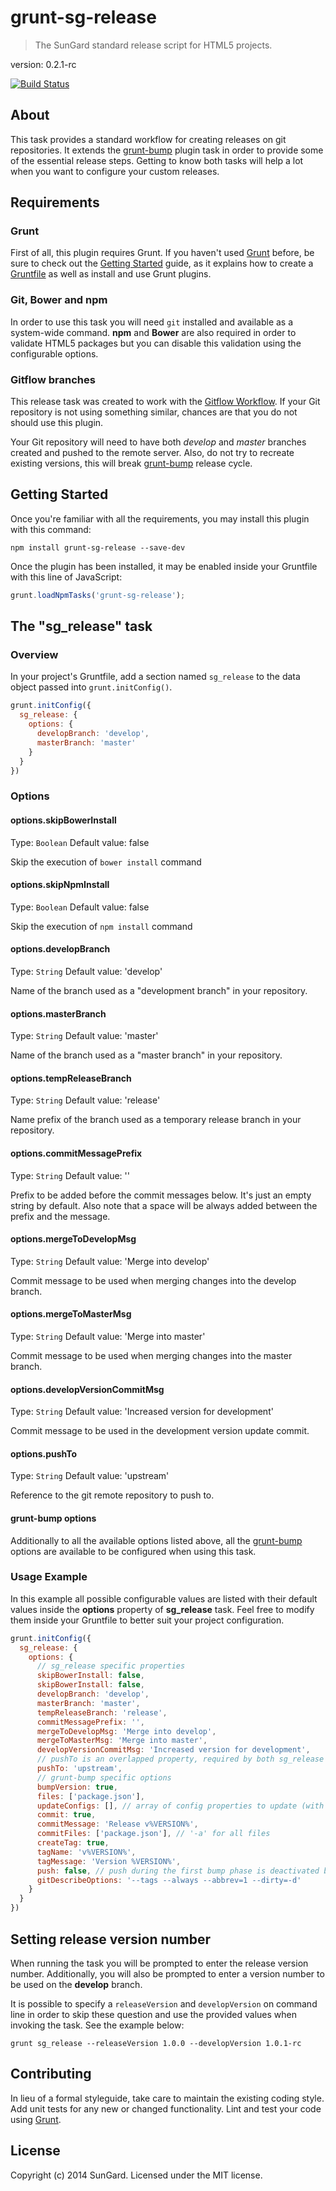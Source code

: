 # grunt-sg-release

> The SunGard standard release script for HTML5 projects.

version: 0.2.1-rc

[![Build Status](https://travis-ci.org/SunGard-Labs/grunt-sg-release.svg?branch=master)](https://travis-ci.org/SunGard-Labs/grunt-sg-release)

## About

This task provides a standard workflow for creating releases on git repositories. It extends the [grunt-bump](https://github.com/vojtajina/grunt-bump) plugin task in order to provide some of the essential release steps. Getting to know both tasks will help a lot when you want to configure your custom releases.

## Requirements

### Grunt

First of all, this plugin requires Grunt. If you haven't used [Grunt](http://gruntjs.com/) before, be sure to check out the [Getting Started](http://gruntjs.com/getting-started) guide, as it explains how to create a [Gruntfile](http://gruntjs.com/sample-gruntfile) as well as install and use Grunt plugins.

### Git, Bower and npm

In order to use this task you will need `git` installed and available as a system-wide command. **npm** and **Bower** are also required in order to validate HTML5 packages but you can disable this validation using the configurable options.

### Gitflow branches

This release task was created to work with the [Gitflow Workflow](https://www.atlassian.com/git/workflows#!workflow-gitflow). If your Git repository is not using something similar, chances are that you do not should use this plugin.

Your Git repository will need to have both *develop* and *master* branches created and pushed to the remote server. Also, do not try to recreate existing versions, this will break [grunt-bump](https://github.com/vojtajina/grunt-bump) release cycle.

## Getting Started

Once you're familiar with all the requirements, you may install this plugin with this command:

```shell
npm install grunt-sg-release --save-dev
```

Once the plugin has been installed, it may be enabled inside your Gruntfile with this line of JavaScript:

```js
grunt.loadNpmTasks('grunt-sg-release');
```

## The "sg_release" task

### Overview
In your project's Gruntfile, add a section named `sg_release` to the data object passed into `grunt.initConfig()`.

```js
grunt.initConfig({
  sg_release: {
    options: {
      developBranch: 'develop',
      masterBranch: 'master'
    }
  }
})
```

### Options

#### options.skipBowerInstall
Type: `Boolean`
Default value: false

Skip the execution of `bower install` command

#### options.skipNpmInstall
Type: `Boolean`
Default value: false

Skip the execution of `npm install` command

#### options.developBranch
Type: `String`
Default value: 'develop'

Name of the branch used as a "development branch" in your repository.

#### options.masterBranch
Type: `String`
Default value: 'master'

Name of the branch used as a "master branch" in your repository.

#### options.tempReleaseBranch
Type: `String`
Default value: 'release'

Name prefix of the branch used as a temporary release branch in your repository.

#### options.commitMessagePrefix
Type: `String`
Default value: ''

Prefix to be added before the commit messages below. It's just an empty string by default. Also note that a space will be always added between the prefix and the message.

#### options.mergeToDevelopMsg
Type: `String`
Default value: 'Merge into develop'

Commit message to be used when merging changes into the develop branch.

#### options.mergeToMasterMsg
Type: `String`
Default value: 'Merge into master'

Commit message to be used when merging changes into the master branch.

#### options.developVersionCommitMsg
Type: `String`
Default value: 'Increased version for development'

Commit message to be used in the development version update commit.

#### options.pushTo
Type: `String`
Default value: 'upstream'

Reference to the git remote repository to push to.

#### grunt-bump options

Additionally to all the available options listed above, all the [grunt-bump](https://github.com/vojtajina/grunt-bump) options are available to be configured when using this task.

### Usage Example

In this example all possible configurable values are listed with their default values inside the **options** property of **sg_release** task. Feel free to modify them inside your Gruntfile to better suit your project configuration.

```js
grunt.initConfig({
  sg_release: {
    options: {
      // sg_release specific properties
      skipBowerInstall: false,
      skipBowerInstall: false,
      developBranch: 'develop',
      masterBranch: 'master',
      tempReleaseBranch: 'release',
      commitMessagePrefix: '',
      mergeToDevelopMsg: 'Merge into develop',
      mergeToMasterMsg: 'Merge into master',
      developVersionCommitMsg: 'Increased version for development',
      // pushTo is an overlapped property, required by both sg_release and grunt-bump
      pushTo: 'upstream',
      // grunt-bump specific options
      bumpVersion: true,
      files: ['package.json'],
      updateConfigs: [], // array of config properties to update (with files)
      commit: true,
      commitMessage: 'Release v%VERSION%',
      commitFiles: ['package.json'], // '-a' for all files
      createTag: true,
      tagName: 'v%VERSION%',
      tagMessage: 'Version %VERSION%',
      push: false, // push during the first bump phase is deactivated by default
      gitDescribeOptions: '--tags --always --abbrev=1 --dirty=-d'
    }
  }
})
```

## Setting release version number

When running the task you will be prompted to enter the release version number. Additionally, you will also be prompted to enter a version number to be used on the **develop** branch.

It is possible to specify a `releaseVersion` and `developVersion` on command line in order to skip these question and use the provided values when invoking the task. See the example below:

```shell
grunt sg_release --releaseVersion 1.0.0 --developVersion 1.0.1-rc
```

## Contributing
In lieu of a formal styleguide, take care to maintain the existing coding style. Add unit tests for any new or changed functionality. Lint and test your code using [Grunt](http://gruntjs.com/).

## License
Copyright (c) 2014 SunGard. Licensed under the MIT license.

